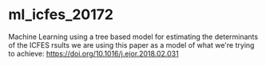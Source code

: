 # ml_icfes_20172
Machine Learning using a tree based model for estimating the determinants of the ICFES rsults
we are using this paper as a model of what we're trying to achieve:
https://doi.org/10.1016/j.ejor.2018.02.031
